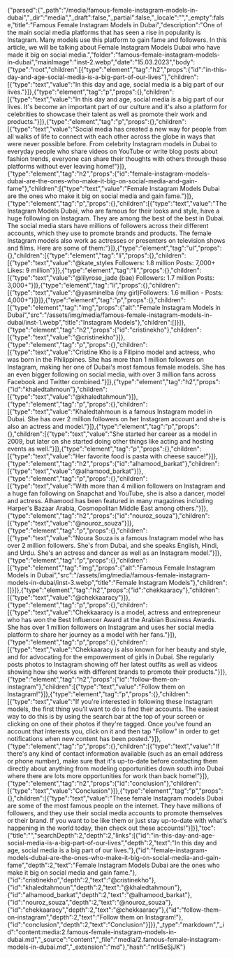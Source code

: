 {"parsed":{"_path":"/media/famous-female-instagram-models-in-dubai","_dir":"media","_draft":false,"_partial":false,"_locale":"","_empty":false,"title":"Famous Female Instagram Models in Dubai","description":"One of the main social media platforms that has seen a rise in popularity is Instagram. Many models use this platform to gain fame and followers. In this article, we will be talking about Female Instagram Models Dubai who have made it big on social media.","folder":"famous-female-instagram-models-in-dubai","mainImage":"inst-2.webp","date":"15.03.2023","body":{"type":"root","children":[{"type":"element","tag":"h2","props":{"id":"in-this-day-and-age-social-media-is-a-big-part-of-our-lives"},"children":[{"type":"text","value":"In this day and age, social media is a big part of our lives."}]},{"type":"element","tag":"p","props":{},"children":[{"type":"text","value":"In this day and age, social media is a big part of our lives. It's become an important part of our culture and it's also a platform for celebrities to showcase their talent as well as promote their work and products."}]},{"type":"element","tag":"p","props":{},"children":[{"type":"text","value":"Social media has created a new way for people from all walks of life to connect with each other across the globe in ways that were never possible before. From celebrity Instagram models in Dubai to everyday people who share videos on YouTube or write blog posts about fashion trends, everyone can share their thoughts with others through these platforms without ever leaving home!"}]},{"type":"element","tag":"h2","props":{"id":"female-instagram-models-dubai-are-the-ones-who-make-it-big-on-social-media-and-gain-fame"},"children":[{"type":"text","value":"Female Instagram Models Dubai are the ones who make it big on social media and gain fame."}]},{"type":"element","tag":"p","props":{},"children":[{"type":"text","value":"The Instagram Models Dubai, who are famous for their looks and style, have a huge following on Instagram. They are among the best of the best in Dubai. The social media stars have millions of followers across their different accounts, which they use to promote brands and products. The female Instagram models also work as actresses or presenters on television shows and films. Here are some of them:"}]},{"type":"element","tag":"ul","props":{},"children":[{"type":"element","tag":"li","props":{},"children":[{"type":"text","value":"@kate_styles Followers: 1.8 million Posts: 7,000+ Likes: 9 million"}]},{"type":"element","tag":"li","props":{},"children":[{"type":"text","value":"@lilyrose_jade (bae) Followers: 1.7 million Posts: 3,000+"}]},{"type":"element","tag":"li","props":{},"children":[{"type":"text","value":"@yasminelba (my girl)Followers: 1.6 million - Posts: 4,000+"}]}]},{"type":"element","tag":"p","props":{},"children":[{"type":"element","tag":"img","props":{"alt":"Female Instagram Models in Dubai","src":"/assets/img/media/famous-female-instagram-models-in-dubai/inst-1.webp","title":"Instagram Models"},"children":[]}]},{"type":"element","tag":"h2","props":{"id":"cristinekho"},"children":[{"type":"text","value":"@cristinekho"}]},{"type":"element","tag":"p","props":{},"children":[{"type":"text","value":"Cristine Kho is a Filipino model and actress, who was born in the Philippines. She has more than 1 million followers on Instagram, making her one of Dubai's most famous female models. She has an even bigger following on social media, with over 3 million fans across Facebook and Twitter combined."}]},{"type":"element","tag":"h2","props":{"id":"khaledtahmoun"},"children":[{"type":"text","value":"@khaledtahmoun"}]},{"type":"element","tag":"p","props":{},"children":[{"type":"text","value":"Khaledtahmoun is a famous Instagram model in Dubai. She has over 2 million followers on her Instagram account and she is also an actress and model."}]},{"type":"element","tag":"p","props":{},"children":[{"type":"text","value":"She started her career as a model in 2009, but later on she started doing other things like acting and hosting events as well."}]},{"type":"element","tag":"p","props":{},"children":[{"type":"text","value":"Her favorite food is pasta with cheese sauce!"}]},{"type":"element","tag":"h2","props":{"id":"alhamood_barkat"},"children":[{"type":"text","value":"@alhamood_barkat"}]},{"type":"element","tag":"p","props":{},"children":[{"type":"text","value":"With more than 4 million followers on Instagram and a huge fan following on Snapchat and YouTube, she is also a dancer, model and actress. Alhamood has been featured in many magazines including Harper's Bazaar Arabia, Cosmopolitan Middle East among others."}]},{"type":"element","tag":"h2","props":{"id":"nouroz_souza"},"children":[{"type":"text","value":"@nouroz_souza"}]},{"type":"element","tag":"p","props":{},"children":[{"type":"text","value":"Noura Souza is a famous Instagram model who has over 2 million followers. She's from Dubai, and she speaks English, Hindi, and Urdu. She's an actress and dancer as well as an Instagram model."}]},{"type":"element","tag":"p","props":{},"children":[{"type":"element","tag":"img","props":{"alt":"Famous Female Instagram Models in Dubai","src":"/assets/img/media/famous-female-instagram-models-in-dubai/inst-3.webp","title":"Female Instagram Models"},"children":[]}]},{"type":"element","tag":"h2","props":{"id":"chekkaaracy"},"children":[{"type":"text","value":"@chekkaaracy"}]},{"type":"element","tag":"p","props":{},"children":[{"type":"text","value":"Chekkaaracy is a model, actress and entrepreneur who has won the Best Influencer Award at the Arabian Business Awards. She has over 1 million followers on Instagram and uses her social media platform to share her journey as a model with her fans."}]},{"type":"element","tag":"p","props":{},"children":[{"type":"text","value":"Chekkaaracy is also known for her beauty and style, and for advocating for the empowerment of girls in Dubai. She regularly posts photos to Instagram showing off her latest outfits as well as videos showing how she works with different brands to promote their products."}]},{"type":"element","tag":"h2","props":{"id":"follow-them-on-instagram"},"children":[{"type":"text","value":"Follow them on Instagram!"}]},{"type":"element","tag":"p","props":{},"children":[{"type":"text","value":"If you're interested in following these Instagram models, the first thing you'll want to do is find their accounts. The easiest way to do this is by using the search bar at the top of your screen or clicking on one of their photos if they're tagged. Once you've found an account that interests you, click on it and then tap \"Follow\" in order to get notifications when new content has been posted."}]},{"type":"element","tag":"p","props":{},"children":[{"type":"text","value":"If there's any kind of contact information available (such as an email address or phone number), make sure that it's up-to-date before contacting them directly about anything from modeling opportunities down south into Dubai where there are lots more opportunities for work than back home!"}]},{"type":"element","tag":"h2","props":{"id":"conclusion"},"children":[{"type":"text","value":"Conclusion"}]},{"type":"element","tag":"p","props":{},"children":[{"type":"text","value":"These female Instagram models Dubai are some of the most famous people on the internet. They have millions of followers, and they use their social media accounts to promote themselves or their brand. If you want to be like them or just stay up-to-date with what's happening in the world today, then check out these accounts!"}]}],"toc":{"title":"","searchDepth":2,"depth":2,"links":[{"id":"in-this-day-and-age-social-media-is-a-big-part-of-our-lives","depth":2,"text":"In this day and age, social media is a big part of our lives."},{"id":"female-instagram-models-dubai-are-the-ones-who-make-it-big-on-social-media-and-gain-fame","depth":2,"text":"Female Instagram Models Dubai are the ones who make it big on social media and gain fame."},{"id":"cristinekho","depth":2,"text":"@cristinekho"},{"id":"khaledtahmoun","depth":2,"text":"@khaledtahmoun"},{"id":"alhamood_barkat","depth":2,"text":"@alhamood_barkat"},{"id":"nouroz_souza","depth":2,"text":"@nouroz_souza"},{"id":"chekkaaracy","depth":2,"text":"@chekkaaracy"},{"id":"follow-them-on-instagram","depth":2,"text":"Follow them on Instagram!"},{"id":"conclusion","depth":2,"text":"Conclusion"}]}},"_type":"markdown","_id":"content:media:2.famous-female-instagram-models-in-dubai.md","_source":"content","_file":"media/2.famous-female-instagram-models-in-dubai.md","_extension":"md"},"hash":"nrII5eSjJK"}